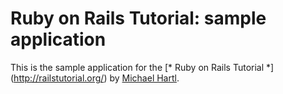 # Ruby on Rails Tutorial: sample application
This is the sample application for
the [* Ruby on Rails Tutorial *]
(http://railstutorial.org/)
by [Michael Hartl](http://michaelhartl.com/).
